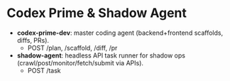 # Codex Prime & Shadow Agent
- **codex-prime-dev**: master coding agent (backend+frontend scaffolds, diffs, PRs).
  - POST /plan, /scaffold, /diff, /pr
- **shadow-agent**: headless API task runner for shadow ops (crawl/post/monitor/fetch/submit via APIs).
  - POST /task
